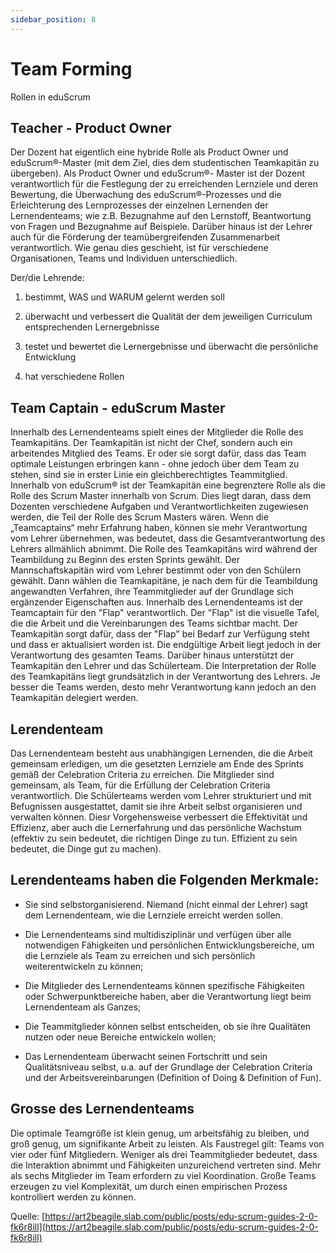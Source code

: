```yaml
---
sidebar_position: 8
---
```


# Team Forming
Rollen in eduScrum

## Teacher - Product Owner
Der Dozent hat eigentlich eine hybride Rolle als Product Owner und eduScrum®-Master (mit dem
Ziel, dies dem studentischen Teamkapitän zu übergeben). Als Product Owner und eduScrum®-
Master ist der Dozent verantwortlich für die Festlegung der zu erreichenden Lernziele und deren
Bewertung, die Überwachung des eduScrum®-Prozesses und die Erleichterung des Lernprozesses
der einzelnen Lernenden der Lernendenteams; wie z.B. Bezugnahme auf den Lernstoff,
Beantwortung von Fragen und Bezugnahme auf Beispiele. Darüber hinaus ist der Lehrer auch für
die Förderung der teamübergreifenden Zusammenarbeit verantwortlich. Wie genau dies
geschieht, ist für verschiedene Organisationen, Teams und Individuen unterschiedlich.

Der/die Lehrende:
1. bestimmt, WAS und WARUM gelernt werden soll

2. überwacht und verbessert die Qualität der dem jeweiligen Curriculum entsprechenden
Lernergebnisse

3. testet und bewertet die Lernergebnisse und überwacht die persönliche Entwicklung

4. hat verschiedene Rollen

## Team Captain - eduScrum Master
Innerhalb des Lernendenteams spielt eines der Mitglieder die Rolle des Teamkapitäns. Der
Teamkapitän ist nicht der Chef, sondern auch ein arbeitendes Mitglied des Teams. Er oder sie
sorgt dafür, dass das Team optimale Leistungen erbringen kann - ohne jedoch über dem Team zu
stehen, sind sie in erster Linie ein gleichberechtigtes Teammitglied.
Innerhalb von eduScrum® ist der Teamkapitän eine begrenztere Rolle als die Rolle des Scrum
Master innerhalb von Scrum. Dies liegt daran, dass dem Dozenten verschiedene Aufgaben und
Verantwortlichkeiten zugewiesen werden, die Teil der Rolle des Scrum Masters wären. Wenn die
„Teamcaptains“ mehr Erfahrung haben, können sie mehr Verantwortung vom Lehrer
übernehmen, was bedeutet, dass die Gesamtverantwortung des Lehrers allmählich abnimmt.
Die Rolle des Teamkapitäns wird während der Teambildung zu Beginn des ersten Sprints gewählt.
Der Mannschaftskapitän wird vom Lehrer bestimmt oder von den Schülern gewählt. Dann wählen
die Teamkapitäne, je nach dem für die Teambildung angewandten Verfahren, ihre
Teammitglieder auf der Grundlage sich ergänzender Eigenschaften aus.
Innerhalb des Lernendenteams ist der Teamcaptain für den "Flap" verantwortlich. Der "Flap" ist
die visuelle Tafel, die die Arbeit und die Vereinbarungen des Teams sichtbar macht. Der
Teamkapitän sorgt dafür, dass der "Flap" bei Bedarf zur Verfügung steht und dass er aktualisiert
worden ist.
Die endgültige Arbeit liegt jedoch in der Verantwortung des gesamten Teams. Darüber hinaus
unterstützt der Teamkapitän den Lehrer und das Schülerteam. Die Interpretation der Rolle des
Teamkapitäns liegt grundsätzlich in der Verantwortung des Lehrers. Je besser die Teams werden,
desto mehr Verantwortung kann jedoch an den Teamkapitän delegiert werden.

## Lerendenteam
Das Lernendenteam besteht aus unabhängigen Lernenden, die die Arbeit gemeinsam erledigen,
um die gesetzten Lernziele am Ende des Sprints gemäß der Celebration Criteria zu erreichen. Die
Mitglieder sind gemeinsam, als Team, für die Erfüllung der Celebration Criteria verantwortlich.
Die Schülerteams werden vom Lehrer strukturiert und mit Befugnissen ausgestattet, damit sie
ihre Arbeit selbst organisieren und verwalten können. Diesr Vorgehensweise verbessert die
Effektivität und Effizienz, aber auch die Lernerfahrung und das persönliche Wachstum (effektiv zu
sein bedeutet, die richtigen Dinge zu tun. Effizient zu sein bedeutet, die Dinge gut zu machen).

## Lerendenteams haben die Folgenden Merkmale:
- Sie sind selbstorganisierend. Niemand (nicht einmal der Lehrer) sagt dem Lernendenteam, wie
die Lernziele erreicht werden sollen.

- Die Lernendenteams sind multidisziplinär und verfügen über alle notwendigen Fähigkeiten und
persönlichen Entwicklungsbereiche, um die Lernziele als Team zu erreichen und sich persönlich
weiterentwickeln zu können;

- Die Mitglieder des Lernendenteams können spezifische Fähigkeiten oder Schwerpunktbereiche
haben, aber die Verantwortung liegt beim Lernendenteam als Ganzes;
- Die Teammitglieder können selbst entscheiden, ob sie ihre Qualitäten nutzen oder neue
Bereiche entwickeln wollen;

- Das Lernendenteam überwacht seinen Fortschritt und sein Qualitätsniveau selbst, u.a. auf der
Grundlage der Celebration Criteria und der Arbeitsvereinbarungen (Definition of Doing &
Definition of Fun).

## Grosse des Lernendenteams
Die optimale Teamgröße ist klein genug, um arbeitsfähig zu bleiben, und groß genug, um
signifikante Arbeit zu leisten. Als Faustregel gilt: Teams von vier oder fünf Mitgliedern. Weniger
als drei Teammitglieder bedeutet, dass die Interaktion abnimmt und Fähigkeiten unzureichend
vertreten sind. Mehr als sechs Mitglieder im Team erfordern zu viel Koordination.
Große Teams erzeugen zu viel Komplexität, um durch einen empirischen Prozess kontrolliert
werden zu können.

Quelle: [https://art2beagile.slab.com/public/posts/edu-scrum-guides-2-0-fk6r8ill](https://art2beagile.slab.com/public/posts/edu-scrum-guides-2-0-fk6r8ill)